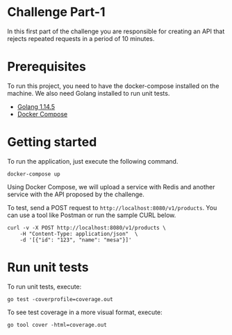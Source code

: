 # Challenge Part-1

In this first part of the challenge you are responsible for creating an API that rejects repeated requests in a period of 10 minutes.

# Prerequisites

To run this project, you need to have the docker-compose installed on the machine. We also need Golang installed to run unit tests.

* [Golang 1.14.5](https://golang.org/doc/install)
* [Docker Compose](https://docs.docker.com/compose/install/)

# Getting started

To run the application, just execute the following command.

```shell
docker-compose up
```

Using Docker Compose, we will upload a service with Redis and another service with the API proposed by the challenge.

To test, send a POST request to `http://localhost:8080/v1/products`. You can use a tool like Postman or run the sample CURL below.

```shell
curl -v -X POST http://localhost:8080/v1/products \
    -H "Content-Type: application/json"  \
    -d '[{"id": "123", "name": "mesa"}]'
```

# Run unit tests

To run unit tests, execute:

```golang
go test -coverprofile=coverage.out
```

To see test coverage in a more visual format, execute:

```golang
go tool cover -html=coverage.out
```
